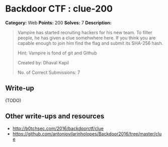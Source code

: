 # Backdoor CTF : clue-200

**Category:** Web
**Points:** 200
**Solves:** 7
**Description:**

> Vampire has started recruiting hackers for his new team. To filter people, he has given a clue somehwhere here. If you think you are capable enough to join him find the flag and submit its SHA-256 hash.
> 
> Hint: Vampire is fond of git and Github
> 
> Created by: Dhaval Kapil
> 
> No. of Correct Submissions: 7


## Write-up

(TODO)

## Other write-ups and resources

* http://b0tchsec.com/2016/backdoorctf/clue
* https://github.com/antoniovilarinholopes/Backdoor2016/tree/master/clue
